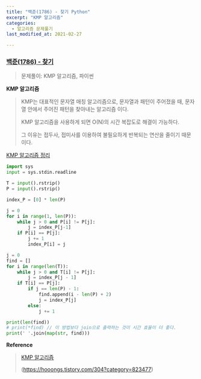 ```yaml
---
title: "백준(1786) - 찾기 Python"
excerpt: "KMP 알고리즘"
categories:
  - 알고리즘 문제풀기
last_modified_at: 2021-02-27

---
```


### [백준(1786) - 찾기](https://www.acmicpc.net/problem/1786)

> 문제풀이: KMP 알고리즘, 파이썬

**KMP 알고리즘**

> KMP는 대표적인 문자열 매칭 알고리즘으로, 문자열과 패턴이 주어졌을 때, 문자열 안에서 주어진 패턴을 찾아내는 알고리즘 이다.
>
> KMP 알고리즘을 사용하게 되면 O(N)의 시간 복잡도로 해결이 가능하다.
>
> 그 이유는 접두사, 접미사를 이용하여 불필요하게 반복되는 연산을 줄이기 때문이다.

[KMP 알고리즘 정리](https://baejinsoo.github.io/%EC%95%8C%EA%B3%A0%EB%A6%AC%EC%A6%98/KMP/)

```python
import sys
input = sys.stdin.readline

T = input().rstrip()
P = input().rstrip()

index_P = [0] * len(P)

j = 0
for i in range(1, len(P)):
    while j > 0 and P[i] != P[j]:
        j = index_P[j-1]
    if P[i] == P[j]:
        j += 1
        index_P[i] = j

j = 0
find = []
for i in range(len(T)):
    while j > 0 and T[i] != P[j]:
        j = index_P[j - 1]
    if T[i] == P[j]:
        if j == len(P) - 1:
            find.append(i - len(P) + 2)
            j = index_P[j]
        else:
            j += 1

print(len(find))
# print(*find) // 이 방법보다 join으로 출력하는 것이 시간 효율이 더 좋다.
print(' '.join(map(str, find)))

```



**Reference**

>[KMP 알고리즘](https://www.youtube.com/watch?v=UcjK_k5PLHI)
>
>(https://hooongs.tistory.com/304?category=823477)

